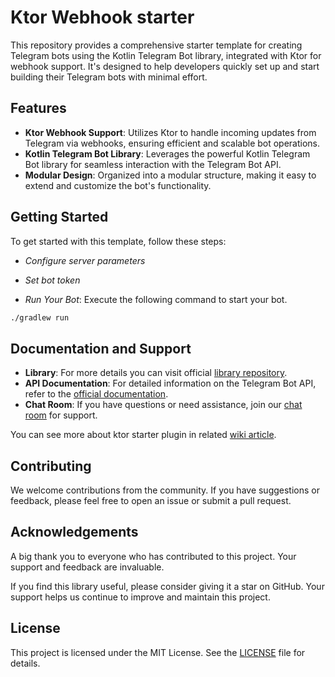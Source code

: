 # Ktor Webhook starter

This repository provides a comprehensive starter template for creating Telegram bots using the Kotlin Telegram Bot
library, integrated with Ktor for webhook support. It's designed to help developers quickly set up and start building
their Telegram bots with minimal effort.

## Features

- **Ktor Webhook Support**: Utilizes Ktor to handle incoming updates from Telegram via webhooks, ensuring efficient and
  scalable bot operations.
- **Kotlin Telegram Bot Library**: Leverages the powerful Kotlin Telegram Bot library for seamless interaction with the
  Telegram Bot API.
- **Modular Design**: Organized into a modular structure, making it easy to extend and customize the bot's
  functionality.

## Getting Started

To get started with this template, follow these steps:

* *Configure server parameters*

* *Set bot token*

* *Run Your Bot*: Execute the following command to start your bot.

```bash
./gradlew run
```

## Documentation and Support

- **Library**: For more details you can visit official [library repository](https://github.com/vendelieu/telegram-bot).
- **API Documentation**: For detailed information on the Telegram Bot API, refer to
  the [official documentation](https://core.telegram.org/bots/api).
- **Chat Room**: If you have questions or need assistance, join our [chat room](https://t.me/venny_tgbot) for support.

You can see more about ktor starter plugin in related [wiki article](https://github.com/vendelieu/telegram-bot/wiki/Ktor-starter).

## Contributing

We welcome contributions from the community. If you have suggestions or feedback, please feel free to open an issue or
submit a pull request.

## Acknowledgements

A big thank you to everyone who has contributed to this project. Your support and feedback are invaluable.

If you find this library useful, please consider giving it a star on GitHub. Your support helps us continue to improve
and maintain this project.

## License

This project is licensed under the MIT License. See the [LICENSE](LICENSE) file for details.